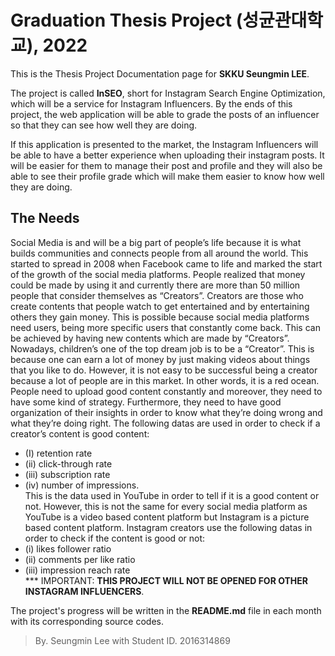 <h1>Graduation Thesis Project (성균관대학교), 2022</h1>
This is the Thesis Project Documentation page for <b>SKKU Seungmin LEE</b>.

The project is called **InSEO**, short for Instagram Search Engine Optimization, which will be a service for Instagram Influencers.
By the ends of this project, the web application will be able to grade the posts of an influencer so that they can see how well they are doing.

If this application is presented to the market, the Instagram Influencers will be able to have a better experience when uploading their instagram posts. 
It will be easier for them to manage their post and profile and they will also be able to see their profile grade which will make them easier to know how well they are doing.

<h2>The Needs</h2>

Social Media is and will be a big part of people’s life because it is what builds communities and connects people from all around the world. This started to spread in 2008 when Facebook came to life and marked the start of the growth of the social media platforms. People realized that money could be made by using it and currently there are more than 50 million people that consider themselves as “Creators”. Creators are those who create contents that people watch to get entertained and by entertaining others they gain money. This is possible because social media platforms need users, being more specific users that constantly come back. This can be achieved by having new contents which are made by “Creators”.<br>
Nowadays, children’s one of the top dream job is to be a “Creator”. This is because one can earn a lot of money by just making videos about things that you like to do. However, it is not easy to be successful being a creator because a lot of people are in this market. In other words, it is a red ocean. People need to upload good content constantly and moreover, they need to have some kind of strategy. Furthermore, they need to have good organization of their insights in order to know what they’re doing wrong and what they’re doing right. The following datas are used in order to check if a creator’s content is good content:<br>
- (I) retention rate
- (ii) click-through rate
- (iii) subscription rate
- (iv) number of impressions.<br>
This is the data used in YouTube in order to tell if it is a good content or not. However, this is not the same for every social media platform as YouTube is a video based content platform but Instagram is a picture based content platform. Instagram creators use the following datas in order to check if the content is good or not:<br>
- (i) likes follower ratio
- (ii) comments per like ratio 
- (iii) impression reach rate <br>
*** IMPORTANT:
        **THIS PROJECT WILL NOT BE OPENED FOR OTHER INSTAGRAM INFLUENCERS**.
        
The project's progress will be written in the **README.md** file in each month with its corresponding source codes.

>By. Seungmin Lee with Student ID. 2016314869
